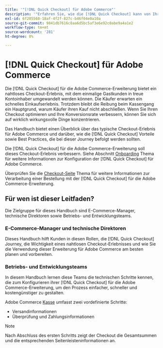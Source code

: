 ```yaml
---
title: '"[!DNL Quick Checkout] für Adobe Commerce"'
description: '"Erfahren Sie, wie die [!DNL Quick Checkout] kann von Ihrer Adobe Commerce-Instanz profitieren und zeigen, wie Sie die Erweiterung erfolgreich integrieren und einrichten können."'
exl-id: 6f205568-18af-4f2f-827c-b46f04e0a10a
source-git-commit: 9841db7616c8aa6d5bc5af3e6e92c0abe9a4a1e2
workflow-type: tm+mt
source-wordcount: '281'
ht-degree: 0%

---
```


# [!DNL Quick Checkout] für Adobe Commerce

Die [!DNL Quick Checkout] für die Adobe Commerce-Erweiterung bietet ein nahtloses Checkout-Erlebnis, mit dem einmalige Gastkunden in treue Kontoinhaber umgewandelt werden können. Die Käufer erwarten ein schnelles Einkaufserlebnis. Trotzdem bleibt die Reibung beim Kassengang ein Hauptgrund, warum Käufer ihren Kauf nicht abschließen. Wenn Sie Ihren Checkout optimieren und Ihre Konversionsrate verbessern, können Sie sich auf wirklich wirkungsvolle Dinge konzentrieren.

Das Handbuch bietet einen Überblick über das typische Checkout-Erlebnis für Adobe Commerce und darüber, wie die [!DNL Quick Checkout] Vorteile sowie Best Practices, die bei dieser Journey befolgt werden sollten.

Die [!DNL Quick Checkout] für die Adobe Commerce-Erweiterung soll dieses Checkout-Erlebnis verbessern. Siehe Abschnitt [Onboarding](../quick-checkout/onboarding.md) Thema für weitere Informationen zur Konfiguration der [!DNL Quick Checkout] für Adobe Commerce.

Überprüfen Sie die [Checkout-Seite](../quick-checkout/checkout-page.md) Thema für weitere Informationen zur Verarbeitung einer Bestellung mit der [!DNL Quick Checkout] für die Adobe Commerce-Erweiterung.

## Für wen ist dieser Leitfaden?

Die Zielgruppe für dieses Handbuch sind E-Commerce-Manager, technische Direktoren sowie Betriebs- und Entwicklungsteams.

### E-Commerce-Manager und technische Direktoren

Dieses Handbuch hilft Kunden in diesen Rollen, die [!DNL Quick Checkout] Journey, die Wichtigkeit eines nahtlosen Checkout-Erlebnisses und wie Sie die Verwendung dieser Erweiterung für Adobe Commerce am besten planen und vorbereiten.

### Betriebs- und Entwicklungsteams

In diesem Handbuch lernen diese Teams die technischen Schritte kennen, die zum Konfigurieren ihrer [!DNL Quick Checkout] für die Adobe Commerce-Erweiterung, um den Prozess einfacher, schneller und kostengünstiger zu gestalten.

Adobe Commerce [Kasse](https://glossary.magento.com/checkout) umfasst zwei vordefinierte Schritte:

- Versandinformationen
- Überprüfung und Zahlungsinformationen

>[!NOTE]
>
> Nach Abschluss des ersten Schritts zeigt der Checkout die Gesamtsummen und die entsprechenden Seitenleisteninformationen an.
